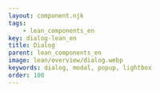 ```yaml
---
layout: component.njk
tags: 
    - lean_components_en
key: dialog-lean_en
title: Dialog
parent: lean_components_en
image: lean/overview/dialog.webp
keywords: dialog, modal, popup, lightbox
order: 100
---
```

